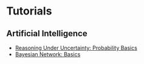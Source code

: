 # Tutorials

## Artificial Intelligence

- [Reasoning Under Uncertainty: Probability Basics](https://github.com/meiyi1986/tutorials/blob/master/reasoning-under-uncertainty-basics.ipynb)
- [Bayesian Network: Basics](https://github.com/meiyi1986/tutorials/blob/master/bayesian-network-basics.ipynb)
